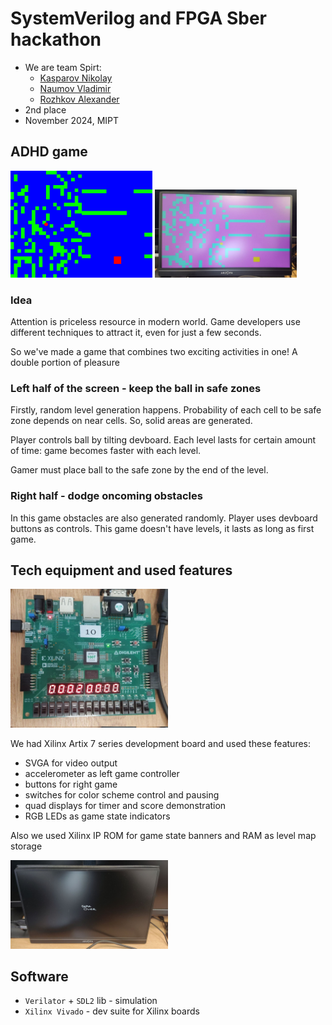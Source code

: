 # SystemVerilog and FPGA Sber hackathon

- We are team Spirt:
    - [Kasparov Nikolay](https://github.com/nniikon)
    - [Naumov Vladimir](https://github.com/fogInSingularity)
    - [Rozhkov Alexander](https://github.com/ralex2304)
- 2nd place
- November 2024, MIPT

## ADHD game

<img src="img/screenshot.png" width="45%">
<img src="img/game_photo.jpg" width="45%">

### Idea

Attention is priceless resource in modern world. Game developers use different techniques to attract it, even for just a few seconds.

So we've made a game that combines two exciting activities in one! A double portion of pleasure

### Left half of the screen - keep the ball in safe zones

Firstly, random level generation happens. Probability of each cell to be safe zone depends on near cells. So, solid areas are generated.

Player controls ball by tilting devboard. Each level lasts for certain amount of time: game becomes faster with each level.

Gamer must place ball to the safe zone by the end of the level.

### Right half - dodge oncoming obstacles

In this game obstacles are also generated randomly. Player uses devboard buttons as controls. This game doesn't have levels, it lasts as long as first game.

## Tech equipment and used features

<img src="img/board_photo.jpg" width="50%">

We had Xilinx Artix 7 series development board and used these features:

- SVGA for video output
- accelerometer as left game controller
- buttons for right game
- switches for color scheme control and pausing
- quad displays for timer and score demonstration
- RGB LEDs as game state indicators

Also we used Xilinx IP ROM for game state banners and RAM as level map storage

<img src="img/game_over.jpg" width="50%">

## Software

- `Verilator` + `SDL2` lib - simulation
- `Xilinx Vivado` - dev suite for Xilinx boards
